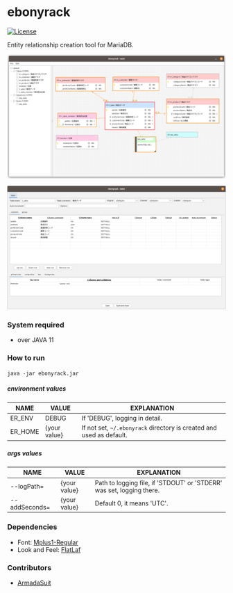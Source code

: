 # ebonyrack

[![License](https://img.shields.io/badge/License-Apache%202.0-blue.svg)](https://opensource.org/licenses/Apache-2.0)

Entity relationship creation tool for MariaDB.  

![image](image/image01.png)

![image](image/image02.png)

### System required

* over JAVA 11

### How to run

    java -jar ebonyrack.jar

##### environment values

| NAME | VALUE | EXPLANATION                                                          |
|------|-------|----------------------------------------------------------------------|
|ER_ENV|DEBUG| If 'DEBUG', logging in detail.                                       |
|ER_HOME|{your value}| If not set, `~/.ebonyrack` directory is created and used as default. |

##### args values

| NAME | VALUE | EXPLANATION                                                           |
|------|-------|-----------------------------------------------------------------------|
|--logPath=|{your value}| Path to logging file, if 'STDOUT' or 'STDERR' was set, logging there. |
|--addSeconds=|{your value}| Default 0, it means 'UTC'.                                            |

### Dependencies

* Font: [Mplus1-Regular](https://mplusfonts.github.io/)
* Look and Feel: [FlatLaf](https://www.formdev.com/flatlaf/)

### Contributors

* [ArmadaSuit](https://github.com/ArmadaSuit)
